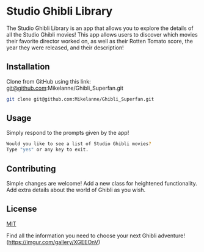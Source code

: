 # Studio Ghibli Library

The Studio Ghibli Library is an app that allows you to explore the details of all the Studio Ghibli movies!
This app allows users to discover which movies their favorite director worked on, as well as their Rotten Tomato score, the year they were released, and their description!

## Installation

Clone from GitHub using this link: git@github.com:Mikelanne/Ghibli_Superfan.git
```bash
git clone git@github.com:Mikelanne/Ghibli_Superfan.git
```

## Usage

Simply respond to the prompts given by the app!

```bash
Would you like to see a list of Studio Ghibli movies?
Type "yes" or any key to exit.
```

## Contributing

Simple changes are welcome! Add a new class for heightened functionality.
Add extra details about the world of Ghibli as you wish.

## License
[MIT](https://choosealicense.com/licenses/mit/)


Find all the information you need to choose your next Ghibli adventure!
(https://imgur.com/gallery/XGEEOnV)
